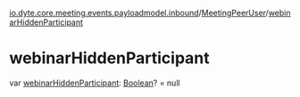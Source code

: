 [io.dyte.core.meeting.events.payloadmodel.inbound](../index.md)/[MeetingPeerUser](index.md)/[webinarHiddenParticipant](webinar-hidden-participant.md)

# webinarHiddenParticipant


var [webinarHiddenParticipant](webinar-hidden-participant.md): [Boolean](https://kotlinlang.org/api/latest/jvm/stdlib/kotlin/-boolean/index.html)? = null
